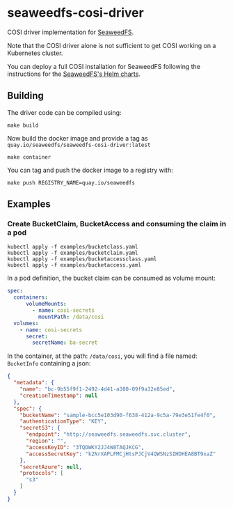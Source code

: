 # seaweedfs-cosi-driver

COSI driver implementation for [SeaweedFS](https://github.com/chrislusf/seaweedfs).

Note that the COSI driver alone is not sufficient to get COSI working
on a Kubernetes cluster.

You can deploy a full COSI installation for SeaweedFS following the instructions for the
[SeaweedFS's Helm charts](https://github.com/seaweedfs/seaweedfs/tree/master/k8s/charts/seaweedfs).

## Building

The driver code can be compiled using:

```shell
make build
```

Now build the docker image and provide a tag as `quay.io/seaweedfs/seaweedfs-cosi-driver:latest`

```shell
make container
```

You can tag and push the docker image to a registry with:

```shell
make push REGISTRY_NAME=quay.io/seaweedfs
```

## Examples

### Create BucketClaim, BucketAccess and consuming the claim in a pod

```shell
kubectl apply -f examples/bucketclass.yaml
kubectl apply -f examples/bucketclaim.yaml
kubectl apply -f examples/bucketaccessclass.yaml
kubectl apply -f examples/bucketaccess.yaml
```

In a pod definition, the bucket claim can be consumed as volume mount:

```yaml
spec:
  containers:
      volumeMounts:
        - name: cosi-secrets
          mountPath: /data/cosi
  volumes:
    - name: cosi-secrets
      secret:
        secretName: ba-secret
```

In the container, at the path: `/data/cosi`, you will find a
file named: `BucketInfo` containing a json:

```json
{
  "metadata": {
    "name": "bc-9b55f9f1-2492-4d41-a380-09f9a32e85ed",
    "creationTimestamp": null
  },
  "spec": {
    "bucketName": "sample-bcc5e103d90-f638-412a-9c5a-79e3e51fe4f0",
    "authenticationType": "KEY",
    "secretS3": {
      "endpoint": "http://seaweedfs.seaweedfs.svc.cluster",
      "region": "",
      "accessKeyID": "3TQDWKY2JJ4W8TAQJKCG",
      "accessSecretKey": "k2NrXAPLFMCjHtsPJCjV4QWSNzSIHDHEA8BT9xaZ"
    },
    "secretAzure": null,
    "protocols": [
      "s3"
    ]
  }
}
```
